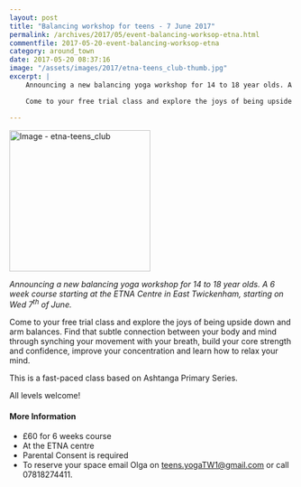 ```yaml
---
layout: post
title: "Balancing workshop for teens - 7 June 2017"
permalink: /archives/2017/05/event-balancing-worksop-etna.html
commentfile: 2017-05-20-event-balancing-worksop-etna
category: around_town
date: 2017-05-20 08:37:16
image: "/assets/images/2017/etna-teens_club-thumb.jpg"
excerpt: |
    Announcing a new balancing yoga workshop for 14 to 18 year olds. A 6 week course starting at the ETNA Centre in East Twickenham, starting on Wed 7<sup>th</sup> of June.

    Come to your free trial class and explore the joys of being upside down and arm balances. Find that subtle connection between your body and mind through synching your movement with your breath, build your core strength and confidence, improve your concentration and learn how to relax your mind.

---
```


<a href="/assets/images/2017/etna-teens_club.jpg" title="Click for a larger image"><img src="/assets/images/2017/etna-teens_club-thumb.jpg" width="250" alt="Image - etna-teens_club"  class="photo right"/></a>

*Announcing a new balancing yoga workshop for 14 to 18 year olds. A 6 week course starting at the ETNA Centre in East Twickenham, starting on Wed 7<sup>th</sup> of June.*

Come to your free trial class and explore the joys of being upside down and arm balances. Find that subtle connection between your body and mind through synching your movement with your breath, build your core strength and confidence, improve your concentration and learn how to relax your mind.

This is a fast-paced class based on Ashtanga Primary Series.

All levels welcome!

#### More Information

-   £60 for 6 weeks course
-   At the ETNA centre
-   Parental Consent is required
-   To reserve your space email Olga on <teens.yogaTW1@gmail.com> or call 07818274411.
